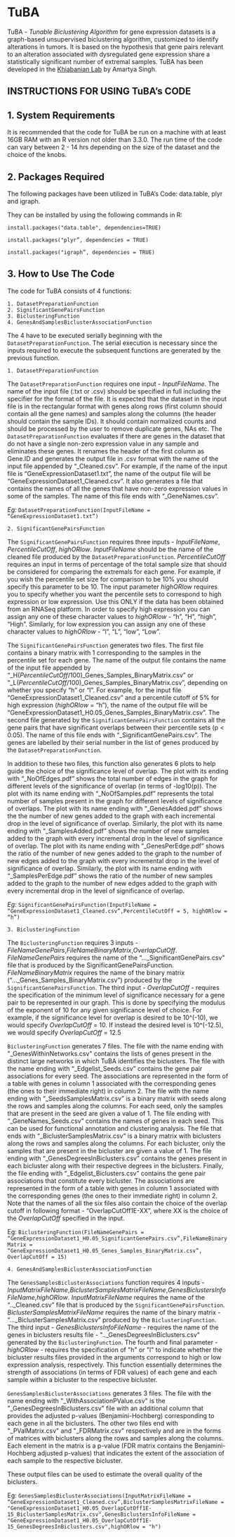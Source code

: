 # TuBA
TuBA - *Tunable Biclustering Algorithm* for gene expression datasets is a graph-based unsupervised biclustering algorithm, customized to identify alterations in tumors. It is based on the hypothesis that gene pairs relevant to an alteration associated with dysregulated gene expression share a statistically significant number of extremal samples. TuBA has been developed in the [Khiabanian Lab](http://khiabanian-lab.org/) by Amartya Singh.

## INSTRUCTIONS FOR USING TuBA’s CODE

## 1. System Requirements

It is recommended that the code for TuBA be run on a machine with at least 16GB RAM with an R version not older than 3.3.0. The run time of the code can vary between 2 - 14 hrs depending on the size of the dataset and the choice of the knobs.

## 2. Packages Required

The following packages have been utilized in TuBA’s Code: data.table, plyr and igraph.

They can be installed by using the following commands in R:

`install.packages("data.table", dependencies=TRUE)`

`install.packages("plyr”, dependencies = TRUE)`

`install.packages("igraph”, dependencies = TRUE)`

## 3. How to Use The Code

The code for TuBA consists of 4 functions:

	1. DatasetPreparationFunction
	2. SignificantGenePairsFunction
	3. BiclusteringFunction
	4. GenesAndSamplesBiclusterAssociationFunction

The 4 have to be executed serially beginning with the `DatasetPreparationFunction`. The serial execution is necessary since the inputs required to execute the subsequent functions are generated by the previous function.

	1. DatasetPreparationFunction

The `DatasetPreparationFunction` requires one input - *InputFileName*. The name of the input file (.txt or .csv) should be specified in full including the specifier for the format of the file. It is expected that the dataset in the input file is in the rectangular format with genes along rows (first column should contain all the gene names) and samples along the columns (the header should contain the sample IDs). It should contain normalized counts and should be processed by the user to remove duplicate genes, NAs etc. The `DatasetPreparationFunction` evaluates if there are genes in the dataset that do not have a single non-zero expression value in any sample and eliminates these genes. It renames the header of the first column as Gene.ID and generates the output file in .csv format with the name of the input file appended by “_Cleaned.csv”. For example, if the name of the input file is “GeneExpressionDataset1.txt”, the name of the output file will be “GeneExpressionDataset1_Cleaned.csv”. It also generates a file that contains the names of all the genes that have non-zero expression values in some of the samples. The name of this file ends with “_GeneNames.csv”. 

*Eg:* `DatasetPreparationFunction(InputFileName = “GeneExpressionDataset1.txt”)`

	2. SignificantGenePairsFunction
	
The `SignificantGenePairsFunction` requires three inputs - *InputFileName*, *PercentileCutOff*, *highORlow*. *InputFileName* should be the name of the cleaned file produced by the `DatasetPreparationFunction`. *PercentileCutOff* requires an input in terms of percentage of the total sample size that should be considered for comparing the extremals for each gene. For example, if you wish the percentile set size for comparison to be 10% you should specify this parameter to be 10. The input parameter *highORlow* requires you to specify whether you want the percentile sets to correspond to high expression or low expression. Use this ONLY if the data has been obtained from an RNASeq platform. In order to specify high expression you can assign any one of these character values to *highORlow* - “h”, “H”, “high”, “High”. Similarly, for low expression you can assign any one of these character values to *highORlow* - “l”, “L”, “low”, “Low”. 

The `SignificantGenePairsFunction` generates two files. The first file contains a binary matrix with 1 corresponding to the samples in the percentile set for each gene. The name of the output file contains the name of the input file appended by “_H(*PercentileCutOff*/100)_Genes_Samples_BinaryMatrix.csv” or “_L(*PercentileCutOff*/100)_Genes_Samples_BinaryMatrix.csv”, depending on whether you specify “h” or “l”. For example, for the input file “GeneExpressionDataset1_Cleaned.csv” and a percentile cutoff of 5% for high expression (*highORlow* = “h”), the name of the output file will be “GeneExpressionDataset1_H0.05_Genes_Samples_BinaryMatrix.csv”. The second file generated by the `SignificantGenePairsFunction` contains all the gene pairs that have significant overlaps between their percentile sets (p < 0.05). The name of this file ends with “_SignificantGenePairs.csv”. The genes are labelled by their serial number in the list of genes produced by the `DatasetPreparationFunction`.

In addition to these two files, this function also generates 6 plots to help guide the choice of the significance level of overlap. The plot with its ending with “_NoOfEdges.pdf” shows the total number of edges in the graph for different levels of the significance of overlap (in terms of -log10(p)). The plot with its name ending with “_NoOfSamples.pdf” represents the total number of samples present in the graph for different levels of significance of overlaps. The plot with its name ending with “_GenesAdded.pdf” shows the the number of new genes added to the graph with each incremental drop in the level of significance of overlap. Similarly, the plot with its name ending with “_SamplesAdded.pdf” shows the number of new samples added to the graph with every incremental drop in the level of significance of overlap. The plot with its name ending with “_GenesPerEdge.pdf” shows the ratio of the number of new genes added to the graph to the number of new edges added to the graph with every incremental drop in the level of significance of overlap. Similarly, the plot with its name ending with “_SamplesPerEdge.pdf” shows the ratio of the number of new samples added to the graph to the number of new edges added to the graph with every incremental drop in the level of significance of overlap.

*Eg:* `SignificantGenePairsFunction(InputFileName = “GeneExpressionDataset1_Cleaned.csv”,PercentileCutOff = 5, highORlow = “h”)`

	3. BiclusteringFunction

The `BiclusteringFunction` requires 3 inputs - *FileNameGenePairs*,*FileNameBinaryMatrix*,*OverlapCutOff*. *FileNameGenePairs* requires the name of the “..._SignificantGenePairs.csv” file that is produced by the SignificantGenePairsFunction. *FileNameBinaryMatrix* requires the name of the binary matrix (“..._Genes_Samples_BinaryMatrix.csv”) produced by the `SignificantGenePairsFunction`. The third input - *OverlapCutOff* - requires the specification of the minimum level of significance necessary for a gene pair to be represented in our graph. This is done by specifying the modulus of the exponent of 10 for any given significance level of choice. For example, if the significance level for overlap is desired to be 10^(-10), we would specify *OverlapCutOff* = 10. If instead the desired level is 10^(-12.5), we would specify *OverlapCutOff* = 12.5

`BiclusteringFunction` generates 7 files. The file with the name ending with "_GenesWithinNetworks.csv" contains the lists of genes present in the distinct large networks in which TuBA identifies the biclusters. The file with the name ending with “_Edgelist_Seeds.csv” contains the gene pair associations for every seed. The associations are represented in the form of a table with genes in column 1 associated with the corresponding genes (the ones to their immediate right) in column 2. The file with the name ending with “_SeedsSamplesMatrix.csv” is a binary matrix with seeds along the rows and samples along the columns. For each seed, only the samples that are present in the seed are given a value of 1. The file ending with “_GeneNames_Seeds.csv” contains the names of genes in each seed. This can be used for functional annotation and clustering analysis. The file that ends with “_BiclusterSamplesMatrix.csv” is a binary matrix with biclusters along the rows and samples along the columns. For each bicluster, only the samples that are present in the bicluster are given a value of 1. The file ending with “_GenesDegreesInBiclusters.csv” contains the genes present in each bicluster along with their respective degrees in the biclusters. Finally, the file ending with “_Edgelist_Biclusters.csv” contains the gene pair associations that constitute every bicluster. The associations are represented in the form of a table with genes in column 1 associated with the corresponding genes (the ones to their immediate right) in column 2. Note that the names of all the six files also contain the choice of the overlap cutoff in following format - “OverlapCutOff1E-XX”, where XX is the choice of the *OverlapCutOff* specified in the input. 

Eg: `BiclusteringFunction(FileNameGenePairs = “GeneExpressionDataset1_H0.05_SignificantGenePairs.csv”,FileNameBinaryMatrix = “GeneExpressionDataset1_H0.05_Genes_Samples_BinaryMatrix.csv”, OverlapCutOff = 15)`

	4. GenesAndSamplesBiclusterAssociationFunction

The `GenesSamplesBiclusterAssociations` function requires 4 inputs - *InputMatrixFileName*,*BiclusterSamplesMatrixFileName*,*GenesBiclustersInfoFileName*,*highORlow*. *InputMatrixFileName* requires the name of the “.._Cleaned.csv” file that is produced by the `SignificantGenePairsFunction`. *BiclusterSamplesMatrixFileName* requires the name of the binary matrix - “..._BiclusterSamplesMatrix.csv” produced by the `BiclusteringFunction`. The third input - *GenesBiclustersInfoFileName* - requires the name of the genes in biclusters results file - ".._GenesDegreesInBiclusters.csv" generated by the `BiclusteringFunction`. The fourth and final parameter - *highORlow* - requires the specification of "h" or "l" to indicate whether the bicluster results files provided in the arguments correspond to high or low expression analysis, respectively. This function essentially determines the strength of associations (in terms of FDR values) of each gene and each sample within a bicluster to the respective bicluster. 

`GenesSamplesBiclusterAssociations` generates 3 files. The file with the name ending with "_WithAssociationPValue.csv" is the "_GenesDegreesInBiclusters.csv" file with an additional column that provides the adjusted p-values (Benjamini-Hochberg) corresponding to each gene in all the biclusters. The other two files end with "_PValMatrix.csv" and "_FDRMatrix.csv" respectively and are in the forms of matrices with biclusters along the rows and samples along the columns. Each element in the matrix is a p-value (FDR matrix contains the Benjamini-Hochberg adjusted p-values) that indicates the extent of the association of each sample to the respective bicluster.

These output files can be used to estimate the overall quality of the biclusters.

Eg: `GenesSamplesBiclusterAssociations(InputMatrixFileName = “GeneExpressionDataset1_Cleaned.csv”,BiclusterSamplesMatrixFileName = "GeneExpressionDataset1_H0.05_OverlapCutOff1E-15_BiclusterSamplesMatrix.csv",GenesBiclustersInfoFileName = "GeneExpressionDataset1_H0.05_OverlapCutOff1E-15_GenesDegreesInBiclusters.csv",highORlow = "h")`



